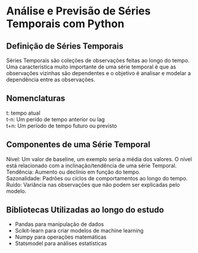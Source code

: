 # Análise e Previsão de Séries Temporais com Python

## Definição de Séries Temporais
Séries Temporais são coleções de observações feitas ao longo do tempo. Uma característica muito importante de uma série temporal é que as observações vizinhas são dependentes e o objetivo é analisar e modelar a dependência entre as observações.  

## Nomenclaturas
t: tempo atual  
t-n: Um perído de tempo anterior ou lag  
t+n: Um período de tempo futuro ou previsto  

## Componentes de uma Série Temporal
Nível: Um valor de baseline, um exemplo seria a média dos valores. O nível está relacionado com a inclinação/tendência de uma série Temporal.  
Tendência: Aumento ou declínio em função do tempo.  
Sazonalidade: Padrões ou ciclos de comportamentos ao longo do tempo.  
Ruído: Variância nas observações que não podem ser explicadas pelo modelo.  

## Bibliotecas Utilizadas ao longo do estudo
+ Pandas para manipulação de dados
+ Scikit-learn para criar modelos de machine learning
+ Numpy para operações matemáticas
+ Statsmodel para análises estatísticas




